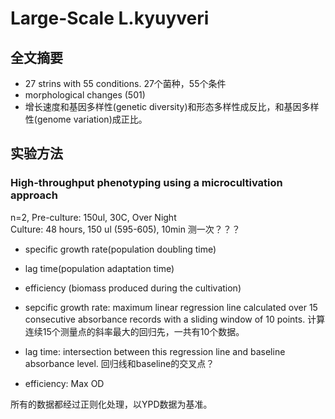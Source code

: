 # Large-Scale L.kyuyveri
## 全文摘要
- 27 strins with 55 conditions. 27个菌种，55个条件
- morphological changes (501)
- 增长速度和基因多样性(genetic diversity)和形态多样性成反比，和基因多样性(genome variation)成正比。
## 实验方法
### High-throughput phenotyping using a microcultivation approach
n=2,
Pre-culture: 150ul, 30C, Over Night  
Culture: 48 hours, 150 ul (595-605), 10min 测一次？？？   
- specific growth rate(population doubling time)
- lag time(population adaptation time)
- efficiency (biomass produced during the cultivation) 

- sepcific growth rate: 
maximum linear regression line calculated over 15 consecutive absorbance records with a sliding window of 10 points.
计算连续15个测量点的斜率最大的回归先，一共有10个数据。

- lag time:
intersection between this regression line and baseline absorbance level. 
回归线和baseline的交叉点？

- efficiency:
Max OD

所有的数据都经过正则化处理，以YPD数据为基准。  

